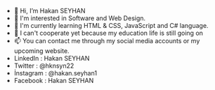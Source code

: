 - 👋 Hi, I’m Hakan SEYHAN
- 👀 I'm interested in Software and Web Design.
- 🌱 I'm currently learning HTML & CSS, JavaScript and C# language.
- 💞️ I can't cooperate yet because my education life is still going on
- 📫 You can contact me through my social media accounts or my upcoming website.
-  LinkedIn : Hakan SEYHAN
- Twitter : @hknsyn22
- İnstagram : @hakan.seyhan1
- Facebook : Hakan SEYHAN


<!---
hakanseyhan/hakanseyhan is a ✨ special ✨ repository because its `README.md` (this file) appears on your GitHub profile.
You can click the Preview link to take a look at your changes.
--->
